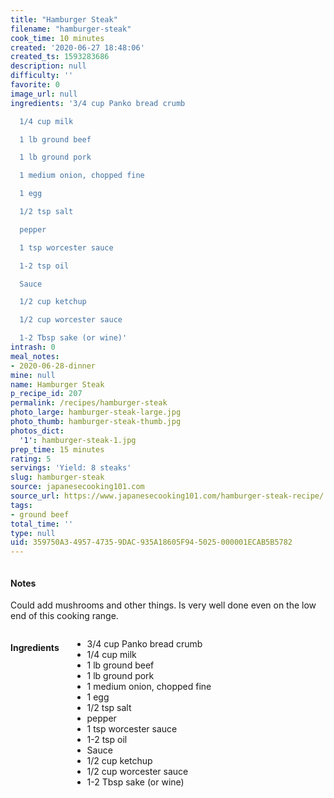 ```yaml
---
title: "Hamburger Steak"
filename: "hamburger-steak"
cook_time: 10 minutes
created: '2020-06-27 18:48:06'
created_ts: 1593283686
description: null
difficulty: ''
favorite: 0
image_url: null
ingredients: '3/4 cup Panko bread crumb

  1/4 cup milk

  1 lb ground beef

  1 lb ground pork

  1 medium onion, chopped fine

  1 egg

  1/2 tsp salt

  pepper

  1 tsp worcester sauce

  1-2 tsp oil

  Sauce

  1/2 cup ketchup

  1/2 cup worcester sauce

  1-2 Tbsp sake (or wine)'
intrash: 0
meal_notes:
- 2020-06-28-dinner
mine: null
name: Hamburger Steak
p_recipe_id: 207
permalink: /recipes/hamburger-steak
photo_large: hamburger-steak-large.jpg
photo_thumb: hamburger-steak-thumb.jpg
photos_dict:
  '1': hamburger-steak-1.jpg
prep_time: 15 minutes
rating: 5
servings: 'Yield: 8 steaks'
slug: hamburger-steak
source: japanesecooking101.com
source_url: https://www.japanesecooking101.com/hamburger-steak-recipe/
tags:
- ground beef
total_time: ''
type: null
uid: 359750A3-4957-4735-9DAC-935A18605F94-5025-000001ECAB5B5782
---
```

<div class="large-8 medium-7 columns" id="writeup">		<div id="notes"><h4>Notes</h4>
<div class="box box-notes"><p>Could add mushrooms and other things. Is very well done even on the low end of this cooking range.</p>
</div></div>	</div><!-- #writeup -->
</div><!-- #row-one -->
<div class="row" id="row-two">	<div class="medium-4 small-5 columns" id="ingredients"><h4>Ingredients</h4><div class="box box-ingredients content"><ul>
<li>3/4 cup Panko bread crumb</li>
<li>1/4 cup milk</li>
<li>1 lb ground beef</li>
<li>1 lb ground pork</li>
<li>1 medium onion, chopped fine</li>
<li>1 egg</li>
<li>1/2 tsp salt</li>
<li>pepper</li>
<li>1 tsp worcester sauce</li>
<li>1-2 tsp oil</li>
<li>Sauce</li>
<li>1/2 cup ketchup</li>
<li>1/2 cup worcester sauce</li>
<li>1-2 Tbsp sake (or wine)</li>
</ul>
</div>	</div>	<div class="medium-6 small-7 columns" id="directions">	</div>